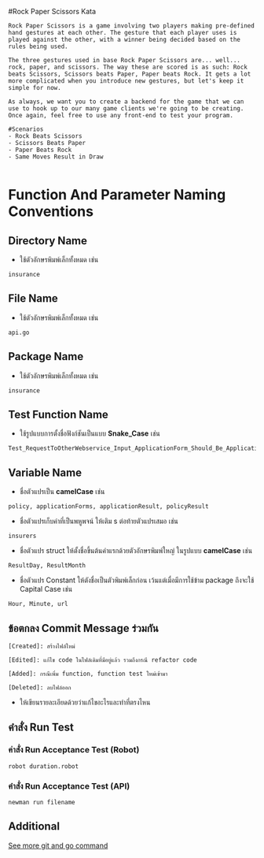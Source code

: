 #Rock Paper Scissors Kata
```
Rock Paper Scissors is a game involving two players making pre-defined hand gestures at each other. The gesture that each player uses is played against the other, with a winner being decided based on the rules being used.

The three gestures used in base Rock Paper Scissors are... well... rock, paper, and scissors. The way these are scored is as such: Rock beats Scissors, Scissors beats Paper, Paper beats Rock. It gets a lot more complicated when you introduce new gestures, but let's keep it simple for now.

As always, we want you to create a backend for the game that we can use to hook up to our many game clients we're going to be creating. Once again, feel free to use any front-end to test your program.

#Scenarios
- Rock Beats Scissors
- Scissors Beats Paper
- Paper Beats Rock
- Same Moves Result in Draw


```
# Function And Parameter Naming Conventions

## Directory Name
- ใช้ตัวอักษรพิมพ์เล็กทั้งหมด เช่น
```
insurance
```

## File Name
- ใช้ตัวอักษรพิมพ์เล็กทั้งหมด เช่น
```
api.go
```

## Package Name
- ใช้ตัวอักษรพิมพ์เล็กทั้งหมด เช่น
```
insurance
```

## Test Function Name
- ใช้รูปแบบการตั้งชื่อฟังก์ชันเป็นแบบ **Snake_Case** เช่น
```
Test_RequestToOtherWebservice_Input_ApplicationForm_Should_Be_ApplicationResult
```

## Variable Name
- ชื่อตัวแปรเป็น **camelCase** เช่น
```
policy, applicationForms, applicationResult, policyResult
```

- ชื่อตัวแปรเก็บค่าที่เป็นพหูพจน์ ให้เติม s ต่อท้ายตัวแปรเสมอ เช่น
```
insurers
```

- ชื่อตัวแปร struct ให้ตั้งชื่อขึ้นต้นคำแรกด้วยตัวอักษรพิมพ์ใหญ่ ในรูปแบบ **camelCase** เช่น
```
ResultDay, ResultMonth
```

- ชื่อตัวแปร Constant ให้ตังชื่อเป็นตัวพิมพ์เล็กก่อน เว้นแต่เมื่อมีการใช้ข้าม package ถึงจะใช้ Capital Case เช่น
```
Hour, Minute, url
```

## ข้อตกลง Commit Message ร่วมกัน
`[Created]: สร้างไฟล์ใหม่`

`[Edited]: แก้ไข code ในไฟล์เดิมที่มีอยู่แล้ว รวมถึงกรณี refactor code`

`[Added]: กรณีเพิ่ม function, function test ใหม่เข้ามา`

`[Deleted]: ลบไฟล์ออก`

* ให้เขียนรายละเอียดด้วยว่าแก้ไขอะไรและทำที่ตรงไหน

## คำสั่ง Run Test
### ค่าสั่ง Run Acceptance Test (Robot)

```
robot duration.robot
```

### คำสั่ง Run Acceptance Test (API)
```
newman run filename
```

## Additional
[See more git and go command](https://github.com/ImKK-000/git-and-go-step)